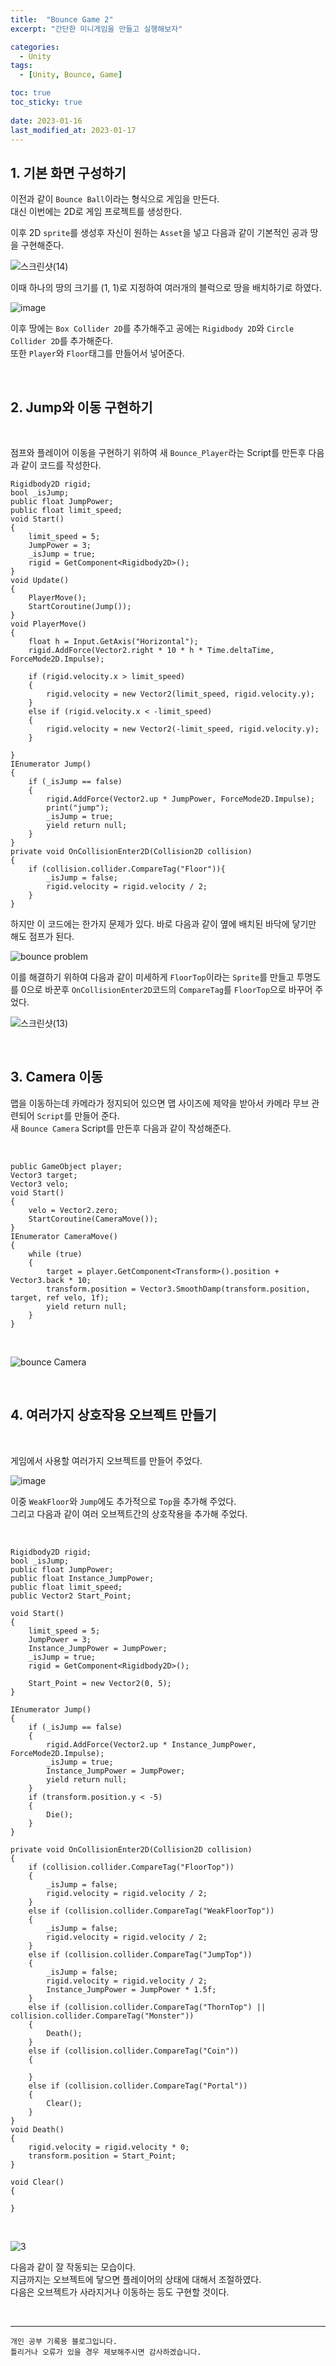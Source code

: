 ```yaml
---
title:  "Bounce Game 2"
excerpt: "간단한 미니게임을 만들고 실행해보자"

categories:
  - Unity
tags:
  - [Unity, Bounce, Game]

toc: true
toc_sticky: true
 
date: 2023-01-16
last_modified_at: 2023-01-17
---
```


## 1. 기본 화면 구성하기

이전과 같이 `Bounce Ball`이라는 형식으로 게임을 만든다.  
대신 이번에는 2D로 게임 프로젝트를 생성한다.  

이후 2D `sprite`를 생성후 자신이 원하는 `Asset`을 넣고 다음과 같이 기본적인 공과 땅을 구현해준다.

![스크린샷(14)](https://user-images.githubusercontent.com/37824506/212789989-333d9e9b-0cae-4a42-be14-ea35322d7e0a.png)

이때 하나의 땅의 크기를 (1, 1)로 지정하여 여러개의 블럭으로 땅을 배치하기로 하였다.  

![image](https://user-images.githubusercontent.com/37824506/212790382-45891282-c837-4e03-b8fd-3d1b5959b035.png)

이후 땅에는 `Box Collider 2D`를 추가해주고 공에는 `Rigidbody 2D`와 `Circle Collider 2D`를 추가해준다.  
또한 `Player`와 `Floor`태그를 만들어서 넣어준다.  

<br>

## 2. Jump와 이동 구현하기

<br>

점프와 플레이어 이동을 구현하기 위하여 새 `Bounce_Player`라는 Script를 만든후 다음과 같이 코드를 작성한다.  

    Rigidbody2D rigid;
    bool _isJump;
    public float JumpPower;
    public float limit_speed;
    void Start()
    {
        limit_speed = 5;
        JumpPower = 3;
        _isJump = true;
        rigid = GetComponent<Rigidbody2D>();
    }
    void Update()
    {
        PlayerMove();
        StartCoroutine(Jump());
    }
    void PlayerMove()
    {
        float h = Input.GetAxis("Horizontal");
        rigid.AddForce(Vector2.right * 10 * h * Time.deltaTime, ForceMode2D.Impulse);

        if (rigid.velocity.x > limit_speed)
        {
            rigid.velocity = new Vector2(limit_speed, rigid.velocity.y);
        }
        else if (rigid.velocity.x < -limit_speed)
        {
            rigid.velocity = new Vector2(-limit_speed, rigid.velocity.y);
        }

    }
    IEnumerator Jump()
    {
        if (_isJump == false)
        {
            rigid.AddForce(Vector2.up * JumpPower, ForceMode2D.Impulse);
            print("jump");
            _isJump = true;
            yield return null;
        }
    }
    private void OnCollisionEnter2D(Collision2D collision)
    {
        if (collision.collider.CompareTag("Floor")){
            _isJump = false;
            rigid.velocity = rigid.velocity / 2;
        }
    }

하지만 이 코드에는 한가지 문제가 있다. 바로 다음과 같이 옆에 배치된 바닥에 닿기만 해도 점프가 된다.

![bounce problem](https://user-images.githubusercontent.com/37824506/212789913-01965492-c3d7-4716-b2e6-260c32f3f973.gif)

이를 해결하기 위하여 다음과 같이 미세하게 `FloorTop`이라는 `Sprite`를 만들고 투명도를 0으로 바꾼후 `OnCollisionEnter2D`코드의 `CompareTag`를 `FloorTop`으로 바꾸어 주었다.

![스크린샷(13)](https://user-images.githubusercontent.com/37824506/212789859-508e9f84-5869-421b-8729-d52ae3ab6b37.png)

<br>

## 3. Camera 이동

맵을 이동하는데 카메라가 정지되어 있으면 맵 사이즈에 제약을 받아서 카메라 무브 관련되어 `Script`를 만들어 준다.  
새 `Bounce Camera` Script를 만든후 다음과 같이 작성해준다.  

<br>

    public GameObject player;
    Vector3 target;
    Vector3 velo;
    void Start()
    {
        velo = Vector2.zero;
        StartCoroutine(CameraMove());
    }
    IEnumerator CameraMove()
    {
        while (true)
        {
            target = player.GetComponent<Transform>().position + Vector3.back * 10;
            transform.position = Vector3.SmoothDamp(transform.position, target, ref velo, 1f);
            yield return null;
        }
    }

<br>

![bounce Camera](https://user-images.githubusercontent.com/37824506/212793863-4944be5c-0afd-4cbc-85d4-01631e87dca8.gif)


<br>

## 4. 여러가지 상호작용 오브젝트 만들기  

<br>

게임에서 사용할 여러가지 오브젝트를 만들어 주었다.  

![image](https://user-images.githubusercontent.com/37824506/212808629-a9db1f70-7811-477e-8e1e-a3a4f0905315.png)

이중 `WeakFloor`와 `Jump`에도 추가적으로 `Top`을 추가해 주었다.  
그리고 다음과 같이 여러 오브젝트간의 상호작용을 추가해 주었다.  

<br>   

    Rigidbody2D rigid;
    bool _isJump;
    public float JumpPower;
    public float Instance_JumpPower;
    public float limit_speed;
    public Vector2 Start_Point;

    void Start()
    {
        limit_speed = 5;
        JumpPower = 3;
        Instance_JumpPower = JumpPower;
        _isJump = true;
        rigid = GetComponent<Rigidbody2D>();

        Start_Point = new Vector2(0, 5);
    }

    IEnumerator Jump()
    {
        if (_isJump == false)
        {
            rigid.AddForce(Vector2.up * Instance_JumpPower, ForceMode2D.Impulse);
            _isJump = true;
            Instance_JumpPower = JumpPower;
            yield return null;
        }
        if (transform.position.y < -5)
        {
            Die();
        }
    }

    private void OnCollisionEnter2D(Collision2D collision)
    {
        if (collision.collider.CompareTag("FloorTop"))
        {
            _isJump = false;
            rigid.velocity = rigid.velocity / 2;
        }
        else if (collision.collider.CompareTag("WeakFloorTop"))
        {
            _isJump = false;
            rigid.velocity = rigid.velocity / 2;
        }
        else if (collision.collider.CompareTag("JumpTop"))
        {
            _isJump = false;
            rigid.velocity = rigid.velocity / 2;
            Instance_JumpPower = JumpPower * 1.5f;
        }
        else if (collision.collider.CompareTag("ThornTop") || collision.collider.CompareTag("Monster"))
        {
            Death();
        }
        else if (collision.collider.CompareTag("Coin"))
        {
            
        }
        else if (collision.collider.CompareTag("Portal"))
        {
            Clear();
        }
    }
    void Death()
    {
        rigid.velocity = rigid.velocity * 0;
        transform.position = Start_Point;
    }

    void Clear()
    {

    }

<br>

![3](https://user-images.githubusercontent.com/37824506/212812731-649e5a9c-8af8-484a-8e98-b5a917a50ec8.gif)

다음과 같이 잘 작동되는 모습이다.  
지금까지는 오브젝트에 닿으면 플레이어의 상태에 대해서 조절하였다.  
다음은 오브젝트가 사라지거나 이동하는 등도 구현할 것이다.

<br>

***
    개인 공부 기록용 블로그입니다.
    틀리거나 오류가 있을 경우 제보해주시면 감사하겠습니다.